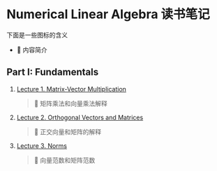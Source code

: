 # Numerical Linear Algebra 读书笔记

下面是一些图标的含义

- 🔎 内容简介

## Part I: Fundamentals

1. [Lecture 1. Matrix-Vector Multiplication](http://ecr23.me/math/matrix-vector-multiplication/)
    > 🔎 矩阵乘法和向量乘法解释  
2. [Lecture 2. Orthogonal Vectors and Matrices](http://ecr23.me/math/orthogonal-vectors-and-matrices/)
    > 🔎 正交向量和矩阵的解释
3. [Lecture 3. Norms](http://ecr23.me/math/norms/)
    > 🔎 向量范数和矩阵范数
